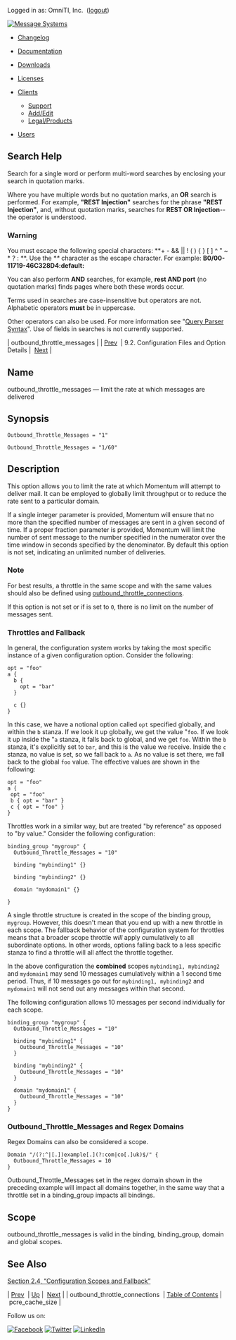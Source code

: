 Logged in as: OmniTI, Inc.  ([logout](https://support.messagesystems.com/logout.php))

[![Message Systems](https://support.messagesystems.com/images/ms-white205.png)](https://support.messagesystems.com/start.php) 

*   [Changelog](https://support.messagesystems.com/start.php?show=changelog)
*   [Documentation](https://support.messagesystems.com/docs/)
*   [Downloads](https://support.messagesystems.com/start.php)

*   [Licenses](https://support.messagesystems.com/license_summary.php)
*   <a href="">Clients</a>
    *   [Support](https://support.messagesystems.com/cs.php)
    *   [Add/Edit](https://support.messagesystems.com/edit_client.php)
    *   [Legal/Products](https://support.messagesystems.com/edit_products.php)
*   [Users](https://support.messagesystems.com/edit_customer.php)

## Search Help

Search for a single word or perform multi-word searches by enclosing your search in quotation marks.

Where you have multiple words but no quotation marks, an **OR** search is performed. For example, **"REST Injection"** searches for the phrase **"REST Injection"**, and, without quotation marks, searches for **REST OR Injection**--the operator is understood.

### Warning

You must escape the following special characters: **+ - && || ! ( ) { } [ ] ^ " ~ * ? : \**. Use the **\** character as the escape character. For example: **B0/00-11719-46C328D4\:default\:**

You can also perform **AND** searches, for example, **rest AND port** (no quotation marks) finds pages where both these words occur.

Terms used in searches are case-insensitive but operators are not. Alphabetic operators **must** be in uppercase.

Other operators can also be used. For more information see "[Query Parser Syntax](https://lucene.apache.org/core/old_versioned_docs/versions/3_0_0/queryparsersyntax.html)". Use of fields in searches is not currently supported.

| outbound_throttle_messages |
| [Prev](conf.ref.outbound_throttle_connections.php)  | 9.2. Configuration Files and Option Details |  [Next](conf.ref.pcre_cache_size.php) |

<a name="conf.ref.outbound_throttle_messages"></a>
## Name

outbound_throttle_messages — limit the rate at which messages are delivered

## Synopsis

`Outbound_Throttle_Messages = "1"`

`Outbound_Throttle_Messages = "1/60"`

<a name="idp6135088"></a>
## Description

This option allows you to limit the rate at which Momentum will attempt to deliver mail. It can be employed to globally limit throughput or to reduce the rate sent to a particular domain.

If a single integer parameter is provided, Momentum will ensure that no more than the specified number of messages are sent in a given second of time. If a proper fraction parameter is provided, Momentum will limit the number of sent message to the number specified in the numerator over the time window in seconds specified by the denominator. By default this option is not set, indicating an unlimited number of deliveries.

### Note

For best results, a throttle in the same scope and with the same values should also be defined using [outbound_throttle_connections](conf.ref.outbound_throttle_connections.php "outbound_throttle_connections").

If this option is not set or if is set to `0`, there is no limit on the number of messages sent.

<a name="conf.ref.outbound_throttle_messages.fallback"></a>
### Throttles and Fallback

In general, the configuration system works by taking the most specific instance of a given configuration option. Consider the following:

```
opt = "foo"
a {
  b {
    opt = "bar"
  }

  c {}
}
```

In this case, we have a notional option called `opt` specified globally, and within the `b` stanza. If we look it up globally, we get the value "`foo`. If we look it up inside the "`a` stanza, it falls back to global, and we get `foo`. Within the `b` stanza, it's explicitly set to `bar`, and this is the value we receive. Inside the `c` stanza, no value is set, so we fall back to `a`. As no value is set there, we fall back to the global `foo` value. The effective values are shown in the following:

```
opt = "foo"
a {
 opt = "foo"
 b { opt = "bar" }
 c { opt = "foo" }
}
```

Throttles work in a similar way, but are treated "by reference" as opposed to "by value." Consider the following configuration:

```
binding_group "mygroup" {
  Outbound_Throttle_Messages = "10"

  binding "mybinding1" {}

  binding "mybinding2" {}

  domain "mydomain1" {}

}
```

A single throttle structure is created in the scope of the binding group, `mygroup`. However, this doesn't mean that you end up with a new throttle in each scope. The fallback behavior of the configuration system for throttles means that a broader scope throttle *will* apply cumulatively to all subordinate options. In other words, options falling back to a less specific stanza to find a throttle will all affect the throttle together.

In the above configuration the **combined** scopes `mybinding1, mybinding2` and `mydomain1` may send 10 messages cumulatively within a 1 second time period. Thus, if 10 messages go out for `mybinding1, mybinding2` and `mydomain1` will not send out any messages within that second.

The following configuration allows 10 messages per second individually for each scope.

```
binding_group "mygroup" {
  Outbound_Throttle_Messages = "10"

  binding "mybinding1" {
    Outbound_Throttle_Messages = "10"
  }

  binding "mybinding2" {
    Outbound_Throttle_Messages = "10"
  }

  domain "mydomain1" {
    Outbound_Throttle_Messages = "10"
  }
}
```

### Outbound_Throttle_Messages and Regex Domains

Regex Domains can also be considered a scope.

```
Domain "/(?:^|[.])example[.](?:com|co[.]uk)$/" {
  Outbound_Throttle_Messages = 10
}
```

Outbound_Throttle_Messages set in the regex domain shown in the preceding example will impact all domains together, in the same way that a throttle set in a binding_group impacts all bindings.

<a name="idp6157360"></a>
## Scope

outbound_throttle_messages is valid in the binding, binding_group, domain and global scopes.

<a name="idp6159056"></a>
## See Also

[Section 2.4, “Configuration Scopes and Fallback”](ecelerity.conf.fallback.php "2.4. Configuration Scopes and Fallback")

| [Prev](conf.ref.outbound_throttle_connections.php)  | [Up](conf.ref.files.php) |  [Next](conf.ref.pcre_cache_size.php) |
| outbound_throttle_connections  | [Table of Contents](index.php) |  pcre_cache_size |

Follow us on:

[![Facebook](https://support.messagesystems.com/images/icon-facebook.png)](http://www.facebook.com/messagesystems) [![Twitter](https://support.messagesystems.com/images/icon-twitter.png)](http://twitter.com/#!/MessageSystems) [![LinkedIn](https://support.messagesystems.com/images/icon-linkedin.png)](http://www.linkedin.com/company/message-systems)